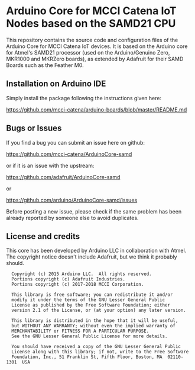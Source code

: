 # Arduino Core for MCCI Catena IoT Nodes based on the SAMD21 CPU

This repository contains the source code and configuration files of the Arduino Core
for MCCI Catena IoT devices.  It is based on the Arduino core 
for Atmel's SAMD21 processor (used on the Arduino/Genuino Zero, MKR1000 and MKRZero boards),
as extended by Adafruit for their SAMD Boards such as the Feather M0.

## Installation on Arduino IDE

Simply install the package following the instructions given here:

https://github.com/mcci-catena/arduino-boards/blob/master/README.md

## Bugs or Issues

If you find a bug you can submit an issue here on github:

https://github.com/mcci-catena/ArduinoCore-samd

or if it is an issue with the upstream:

https://github.com/adafruit/ArduinoCore-samd

or

https://github.com/arduino/ArduinoCore-samd/issues

Before posting a new issue, please check if the same problem has been already reported by someone else
to avoid duplicates.

## License and credits

This core has been developed by Arduino LLC in collaboration with Atmel. The copyright notice doesn't
include Adafruit, but we think it probably should.

```
  Copyright (c) 2015 Arduino LLC.  All rights reserved.
  Portions copyright (c) Adafruit Industries.
  Portions copyright (c) 2017-2018 MCCI Corporation.

  This library is free software; you can redistribute it and/or
  modify it under the terms of the GNU Lesser General Public
  License as published by the Free Software Foundation; either
  version 2.1 of the License, or (at your option) any later version.

  This library is distributed in the hope that it will be useful,
  but WITHOUT ANY WARRANTY; without even the implied warranty of
  MERCHANTABILITY or FITNESS FOR A PARTICULAR PURPOSE.
  See the GNU Lesser General Public License for more details.

  You should have received a copy of the GNU Lesser General Public
  License along with this library; if not, write to the Free Software
  Foundation, Inc., 51 Franklin St, Fifth Floor, Boston, MA  02110-1301  USA
```
